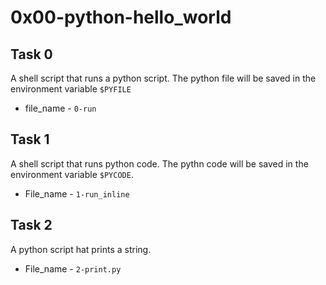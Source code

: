 # 0x00-python-hello\_world

## Task 0
A shell script that runs a python script. The python file will be saved in the environment variable `$PYFILE`
* file\_name - `0-run`

## Task 1
A shell script that runs python code. The pythn code will be saved in the environment variable `$PYCODE`.
* File\_name - `1-run_inline`

## Task 2
A python script hat prints a string.
* File\_name - `2-print.py`
